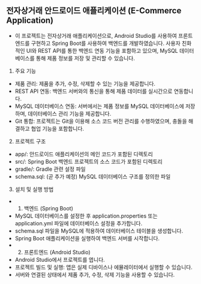 ## 전자상거래 안드로이드 애플리케이션 (E-Commerce Application)
- 이 프로젝트는 전자상거래 애플리케이션으로, Android Studio를 사용하여 프론트엔드를 구현하고 Spring Boot를 사용하여 백엔드를 개발하였습니다. 사용자 친화적인 UI와 REST API를 통한 백엔드 연동 기능을 포함하고 있으며, MySQL 데이터베이스를 통해 제품 정보를 저장 및 관리할 수 있습니다.

1) 주요 기능
- 제품 관리: 제품을 추가, 수정, 삭제할 수 있는 기능을 제공합니다.
- REST API 연동: 백엔드 서버와의 통신을 통해 제품 데이터를 실시간으로 연동합니다.
- MySQL 데이터베이스 연동: 서버에서는 제품 정보를 MySQL 데이터베이스에 저장하며, 데이터베이스 관리 기능을 제공합니다.
- Git 통합: 프로젝트는 Git을 이용해 소스 코드 버전 관리를 수행하였으며, 충돌을 해결하고 협업 기능을 포함합니다.

2) 프로젝트 구조
- app/: 안드로이드 애플리케이션의 메인 코드가 포함된 디렉토리
- src/: Spring Boot 백엔드 프로젝트의 소스 코드가 포함된 디렉토리
- gradle/: Gradle 관련 설정 파일
- schema.sql: (곧 추가 예정) MySQL 데이터베이스 구조를 정의한 파일

3) 설치 및 실행 방법
- 1. 백엔드 (Spring Boot)
- MySQL 데이터베이스를 설정한 후 application.properties 또는 application.yml 파일에 데이터베이스 설정을 추가합니다.
- schema.sql 파일을 MySQL에 적용하여 데이터베이스 테이블을 생성합니다.
- Spring Boot 애플리케이션을 실행하여 백엔드 서버를 시작합니다.
- 2. 프론트엔드 (Android Studio)
- Android Studio에서 프로젝트를 엽니다.
- 프로젝트 빌드 및 실행: 앱은 실제 디바이스나 에뮬레이터에서 실행할 수 있습니다.
- 서버와 연결된 상태에서 제품 추가, 수정, 삭제 기능을 사용할 수 있습니다.
